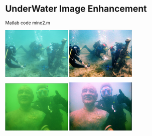 # UnderWater Image Enhancement 

Matlab code mine2.m

<img src="https://github.com/ojitmehta123/dip_assignment/blob/master/Sample_Results/og1.png" alt="drawing" width="200"/>
<img src="https://github.com/ojitmehta123/dip_assignment/blob/master/Sample_Results/og1_enhanced.png" alt="drawing" width="200"/>  
<p></p>
<img src="https://github.com/ojitmehta123/dip_assignment/blob/master/Sample_Results/og2.png" alt="drawing" width="200"/>
<img src="https://github.com/ojitmehta123/dip_assignment/blob/master/Sample_Results/og2_enhanced.png" alt="drawing" width="200"/>




